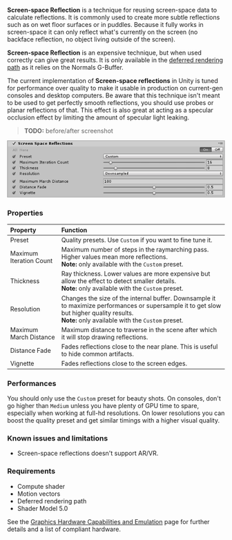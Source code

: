 **Screen-space Reflection** is a technique for reusing screen-space data to calculate reflections. It is commonly used to create more subtle reflections such as on wet floor surfaces or in puddles. Because it fully works in screen-space it can only reflect what's currently on the screen (no backface reflection, no object living outside of the screen).

**Screen-space Reflection** is an expensive technique, but when used correctly can give great results. It is only available in the [deferred rendering path](https://docs.unity3d.com/Manual/RenderTech-DeferredShading.html) as it relies on the Normals G-Buffer.

The current implementation of **Screen-space reflections** in Unity is tuned for performance over quality to make it usable in production on current-gen consoles and desktop computers. Be aware that this technique isn't meant to be used to get perfectly smooth reflections, you should use probes or planar reflections of that. This effect is also great at acting as a specular occlusion effect by limiting the amount of specular light leaking.

> **TODO:** before/after screenshot

![Screen Space Reflections](images/ssr.png)

### Properties

| Property                | Function                                                     |
| :----------------------- | :------------------------------------------------------------ |
| Preset                  | Quality presets. Use `Custom` if you want to fine tune it.   |
| Maximum Iteration Count | Maximum number of steps in the raymarching pass. Higher values mean more reflections.<br />**Note:** only available with the `Custom` preset. |
| Thickness               | Ray thickness. Lower values are more expensive but allow the effect to detect smaller details.<br />**Note:** only available with the `Custom` preset. |
| Resolution              | Changes the size of the internal buffer. Downsample it to maximize performances or supersample it to get slow but higher quality results.<br />**Note:** only available with the `Custom` preset. |
| Maximum March Distance  | Maximum distance to traverse in the scene after which it will stop drawing reflections. |
| Distance Fade           | Fades reflections close to the near plane. This is useful to hide common artifacts. |
| Vignette                | Fades reflections close to the screen edges.                 |

### Performances

You should only use the `Custom` preset for beauty shots. On consoles, don't go higher than `Medium` unless you have plenty of GPU time to spare, especially when working at full-hd resolutions. On lower resolutions you can boost the quality preset and get similar timings with a higher visual quality.

### Known issues and limitations

- Screen-space reflections doesn't support AR/VR.

### Requirements

- Compute shader
- Motion vectors
- Deferred rendering path
- Shader Model 5.0

See the [Graphics Hardware Capabilities and Emulation](https://docs.unity3d.com/Manual/GraphicsEmulation.html) page for further details and a list of compliant hardware.